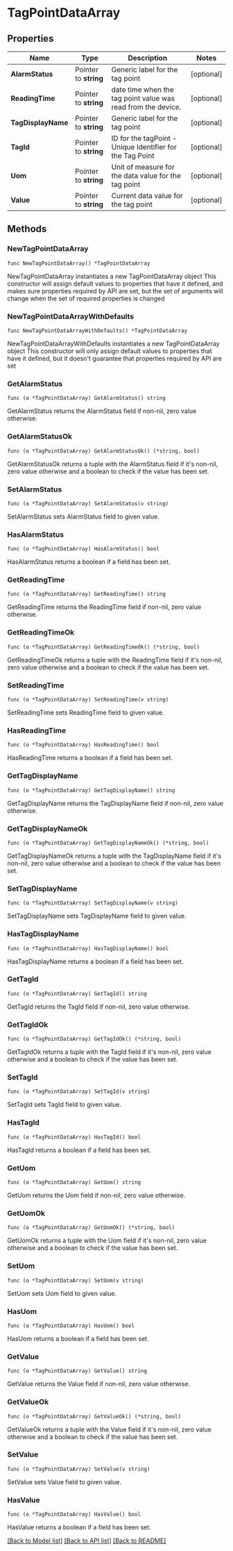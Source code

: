 # TagPointDataArray

## Properties

Name | Type | Description | Notes
------------ | ------------- | ------------- | -------------
**AlarmStatus** | Pointer to **string** | Generic label for the tag point     | [optional] 
**ReadingTime** | Pointer to **string** | date time when the tag point value was read from the device.  | [optional] 
**TagDisplayName** | Pointer to **string** | Generic label for the tag point  | [optional] 
**TagId** | Pointer to **string** | ID for the tagPoint - Unique Identifier for the Tag Point  | [optional] 
**Uom** | Pointer to **string** | Unit of measure for the data value for the tag point  | [optional] 
**Value** | Pointer to **string** | Current data value for the tag point  | [optional] 

## Methods

### NewTagPointDataArray

`func NewTagPointDataArray() *TagPointDataArray`

NewTagPointDataArray instantiates a new TagPointDataArray object
This constructor will assign default values to properties that have it defined,
and makes sure properties required by API are set, but the set of arguments
will change when the set of required properties is changed

### NewTagPointDataArrayWithDefaults

`func NewTagPointDataArrayWithDefaults() *TagPointDataArray`

NewTagPointDataArrayWithDefaults instantiates a new TagPointDataArray object
This constructor will only assign default values to properties that have it defined,
but it doesn't guarantee that properties required by API are set

### GetAlarmStatus

`func (o *TagPointDataArray) GetAlarmStatus() string`

GetAlarmStatus returns the AlarmStatus field if non-nil, zero value otherwise.

### GetAlarmStatusOk

`func (o *TagPointDataArray) GetAlarmStatusOk() (*string, bool)`

GetAlarmStatusOk returns a tuple with the AlarmStatus field if it's non-nil, zero value otherwise
and a boolean to check if the value has been set.

### SetAlarmStatus

`func (o *TagPointDataArray) SetAlarmStatus(v string)`

SetAlarmStatus sets AlarmStatus field to given value.

### HasAlarmStatus

`func (o *TagPointDataArray) HasAlarmStatus() bool`

HasAlarmStatus returns a boolean if a field has been set.

### GetReadingTime

`func (o *TagPointDataArray) GetReadingTime() string`

GetReadingTime returns the ReadingTime field if non-nil, zero value otherwise.

### GetReadingTimeOk

`func (o *TagPointDataArray) GetReadingTimeOk() (*string, bool)`

GetReadingTimeOk returns a tuple with the ReadingTime field if it's non-nil, zero value otherwise
and a boolean to check if the value has been set.

### SetReadingTime

`func (o *TagPointDataArray) SetReadingTime(v string)`

SetReadingTime sets ReadingTime field to given value.

### HasReadingTime

`func (o *TagPointDataArray) HasReadingTime() bool`

HasReadingTime returns a boolean if a field has been set.

### GetTagDisplayName

`func (o *TagPointDataArray) GetTagDisplayName() string`

GetTagDisplayName returns the TagDisplayName field if non-nil, zero value otherwise.

### GetTagDisplayNameOk

`func (o *TagPointDataArray) GetTagDisplayNameOk() (*string, bool)`

GetTagDisplayNameOk returns a tuple with the TagDisplayName field if it's non-nil, zero value otherwise
and a boolean to check if the value has been set.

### SetTagDisplayName

`func (o *TagPointDataArray) SetTagDisplayName(v string)`

SetTagDisplayName sets TagDisplayName field to given value.

### HasTagDisplayName

`func (o *TagPointDataArray) HasTagDisplayName() bool`

HasTagDisplayName returns a boolean if a field has been set.

### GetTagId

`func (o *TagPointDataArray) GetTagId() string`

GetTagId returns the TagId field if non-nil, zero value otherwise.

### GetTagIdOk

`func (o *TagPointDataArray) GetTagIdOk() (*string, bool)`

GetTagIdOk returns a tuple with the TagId field if it's non-nil, zero value otherwise
and a boolean to check if the value has been set.

### SetTagId

`func (o *TagPointDataArray) SetTagId(v string)`

SetTagId sets TagId field to given value.

### HasTagId

`func (o *TagPointDataArray) HasTagId() bool`

HasTagId returns a boolean if a field has been set.

### GetUom

`func (o *TagPointDataArray) GetUom() string`

GetUom returns the Uom field if non-nil, zero value otherwise.

### GetUomOk

`func (o *TagPointDataArray) GetUomOk() (*string, bool)`

GetUomOk returns a tuple with the Uom field if it's non-nil, zero value otherwise
and a boolean to check if the value has been set.

### SetUom

`func (o *TagPointDataArray) SetUom(v string)`

SetUom sets Uom field to given value.

### HasUom

`func (o *TagPointDataArray) HasUom() bool`

HasUom returns a boolean if a field has been set.

### GetValue

`func (o *TagPointDataArray) GetValue() string`

GetValue returns the Value field if non-nil, zero value otherwise.

### GetValueOk

`func (o *TagPointDataArray) GetValueOk() (*string, bool)`

GetValueOk returns a tuple with the Value field if it's non-nil, zero value otherwise
and a boolean to check if the value has been set.

### SetValue

`func (o *TagPointDataArray) SetValue(v string)`

SetValue sets Value field to given value.

### HasValue

`func (o *TagPointDataArray) HasValue() bool`

HasValue returns a boolean if a field has been set.


[[Back to Model list]](../README.md#documentation-for-models) [[Back to API list]](../README.md#documentation-for-api-endpoints) [[Back to README]](../README.md)


